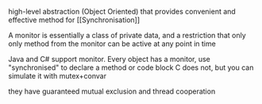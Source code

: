 high-level abstraction (Object Oriented) that provides convenient and effective method for [[Synchronisation]]

A monitor is essentially a class of private data, and a restriction that only only method from the monitor can be active at any point in time

Java and C# support monitor. Every object has a monitor, use "synchronised" to declare a method or code block
C does not, but you can simulate it with mutex+convar

they have guaranteed mutual exclusion and thread cooperation